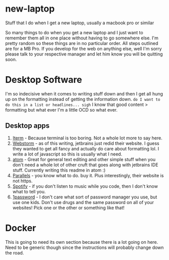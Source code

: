 # new-laptop
Stuff that I do when I get a new laptop, usually a macbook pro or similar

So many things to do when you get a new laptop and I just want to remember them all in one place without having to go somewhere else.  I'm pretty random so these things are in no particular order.  All steps outlined are for a MB Pro.  If you develop for the web on anything else, well I'm sorry please talk to your respective manager and let him know you will be quitting soon.

# Desktop Software

I'm so indecisive when it comes to writing stuff down and then I get all hung up on the formatting instead of getting the information down. `do I want to do this in a list or headlines... sigh`  I know that good content > formatting but what ever I'm a little OCD so what ever.

## Desktop apps

1. [Iterm](https://www.iterm2.com) - Because terminal is too boring.  Not a whole lot more to say here.
1. [Webstorm](https://www.jetbrains.com) - as of this writing, jetbrains just redid their website.  I guess they wanted to get all fancy and actually do care about formatting lol.  I write a lot of javascript so this is usually what I need.
1. [atom](https://atom.io) - Great for general text editing and other simple stuff when you don't need a whole lot of other cruft that goes along with jetbrains IDE stuff.  Currently writing this readme in atom :)
1. [Parallels](http://www.parallels.com) - you know what to do.  buy it.  Plus interestingly, their website is not https.
1. [Spotify](https://www.spotify.com/us/) - if you don't listen to music while you code, then I don't know what to tell you.
1. [1password](https://agilebits.com/onepassword) - I don't care what sort of password manager you use, but use one kids.  Don't use drugs and the same password on all of your websites!  Pick one or the other or something like that!


# Docker

This is going to need its own section because there is a lot going on here.  Need to be generic though since the instructions will probably change down the road.
